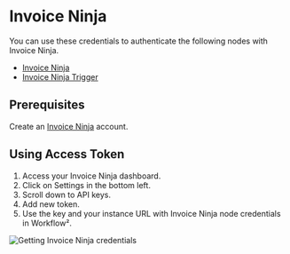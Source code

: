 # Invoice Ninja

You can use these credentials to authenticate the following nodes with Invoice Ninja.
- [Invoice Ninja](/workflow/integrations/nodes/workflow-nodes-base.invoiceNinja/)
- [Invoice Ninja Trigger](/workflow/integrations/trigger-nodes/workflow-nodes-base.invoiceNinjaTrigger/)

## Prerequisites

Create an [Invoice Ninja](https://www.invoiceninja.com/) account.

## Using Access Token

1. Access your Invoice Ninja dashboard.
2. Click on Settings in the bottom left.
3. Scroll down to API keys.
4. Add new token.
5. Use the key and your instance URL with Invoice Ninja node credentials in Workflow².

![Getting Invoice Ninja credentials](/_images/integrations/credentials/invoiceninja/using-access-token.gif)
